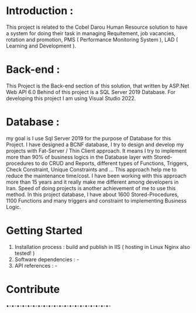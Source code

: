 
# Introduction :
This project is related to the Cobel Darou Human Resource solution to have a system for doing their task in managing Requitement, job vacancies, rotation and promotion, PMS ( Performance Monitoring System ), LAD ( Learning and Development ).

# Back-end :
This Project is the Back-end section of this solution, that written by ASP.Net Web API 6.0
Behind of this project is a SQL Server 2019 Database.
For developing this project I am using Visual Studio 2022.

 
# Database : 
my goal is  I use Sql Server 2019 for the purpose of Database for this Project. I have designed a BCNF database,
I try to design and develop my projects with Fat-Server / Thin Client approach. It means I try to implement more than 90% of business logics in the Database layer with Stored-procedures to do CRUD and Reports, different types of Functions, Triggers, Check Constraint, Unique Constraints and …
This approach help me to reduce the maintenance time/cost. I have been working with this approach more than 15 years and it really make me different among developers in Iran. Speed of doing projects is another achievement of me to use this method. 
In this project database, I have about 1600 Stored-Procedures, 1100 Functions and many triggers and constraint to implementing Business Logic.


# Getting Started
1.  Installation process : build and publish in IIS ( hosting in Linux Nginx also tested! )
2.  Software dependencies : -
3.  API references : -


# Contribute
•-•-•-•-•-•-•-•-•-•-•-•-•-•-•-•-•-•-•-•-
